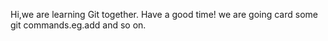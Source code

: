 Hi,we are learning Git together.
Have a good time!
we are going card some git commands.eg.add and so on.
